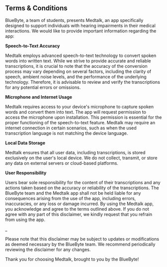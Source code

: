 ## Terms & Conditions

BlueByte, a team of students, presents Medtalk, an app specifically designed to support individuals with hearing impairments in their medical interactions. We would like to provide important information regarding the app:

**Speech-to-Text Accuracy**

Medtalk employs advanced speech-to-text technology to convert spoken words into written text. While we strive to provide accurate and reliable transcriptions, it is crucial to note that the accuracy of the conversion process may vary depending on several factors, including the clarity of speech, ambient noise levels, and the performance of the underlying technology. Therefore, it is advisable to review and verify the transcriptions for any potential errors or omissions.

**Microphone and Internet Usage**

Medtalk requires access to your device's microphone to capture spoken words and convert them into text. The app will request permission to access the microphone upon installation. This permission is essential for the proper functioning of the speech-to-text feature.
Medtalk may require an internet connection in certain scenarios, such as when the used transcription language is not matching the device language.

**Local Data Storage** 

Medtalk ensures that all user data, including transcriptions, is stored exclusively on the user's local device. We do not collect, transmit, or store any data on external servers or cloud-based platforms. 

**User Responsibility** 

Users bear sole responsibility for the content of their transcriptions and any actions taken based on the accuracy or reliability of the transcriptions. The BlueByte team and the Medtalk app shall not be held liable for any consequences arising from the use of the app, including errors, inaccuracies, or any loss or damage incurred.
By using the Medtalk app, you acknowledge and agree to the terms outlined above. If you do not agree with any part of this disclaimer, we kindly request that you refrain from using the app.

_

Please note that this disclaimer may be subject to updates or modifications as deemed necessary by the BlueByte team. We recommend periodically reviewing the disclaimer for any changes.

Thank you for choosing Medtalk, brought to you by the BlueByte!